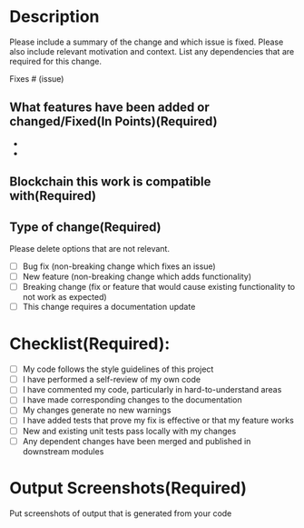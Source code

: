 # Description

Please include a summary of the change and which issue is fixed. Please also include relevant motivation and context. List any dependencies that are required for this change.

Fixes # (issue)

## What features have been added or changed/Fixed(In Points)(Required)
-
-

## Blockchain this work is compatible with(Required)

## Type of change(Required)

Please delete options that are not relevant.

- [ ] Bug fix (non-breaking change which fixes an issue)
- [ ] New feature (non-breaking change which adds functionality)
- [ ] Breaking change (fix or feature that would cause existing functionality to not work as expected)
- [ ] This change requires a documentation update

# Checklist(Required):

- [ ] My code follows the style guidelines of this project
- [ ] I have performed a self-review of my own code
- [ ] I have commented my code, particularly in hard-to-understand areas
- [ ] I have made corresponding changes to the documentation
- [ ] My changes generate no new warnings
- [ ] I have added tests that prove my fix is effective or that my feature works
- [ ] New and existing unit tests pass locally with my changes
- [ ] Any dependent changes have been merged and published in downstream modules

# Output Screenshots(Required)
Put screenshots of output that is generated from your code 

